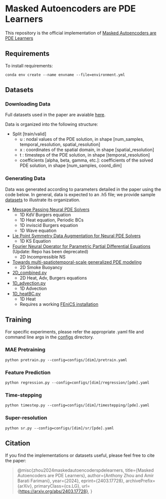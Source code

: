# Masked Autoencoders are PDE Learners

This repository is the official implementation of [Masked Autoencoders are PDE Learners](https://arxiv.org/abs/2403.17728)

## Requirements

To install requirements:

```setup
conda env create --name envname --file=environment.yml
```

## Datasets
### Downloading Data
Full datasets used in the paper are avaiable [here](https://zenodo.org/records/13355846). 

Data is organized into the following structure:

- Split [train/valid]
    - u : nodal values of the PDE solution, in shape [num_samples, temporal_resolution, spatial_resolution]
    - x : coordinates of the spatial domain, in shape [spatial_resolution]
    - t : timesteps of the PDE solution, in shape [temporal_resolution]
    - coefficients [alpha, beta, gamma, etc.]: coefficients of the solved PDE solution, in shape [num_samples, coord_dim]
      
### Generating Data
Data was generated according to parameters detailed in the paper using the code below. In general, data is expected to an .h5 file; we provide sample [datasets](data_gen/data/) to illustrate its organization.

- [Message Passing Neural PDE Solvers](https://github.com/brandstetter-johannes/MP-Neural-PDE-Solvers?tab=readme-ov-file)
    - 1D KdV Burgers equation
    - 1D Heat equation, Periodic BCs
    - 1D inviscid Burgers equation
    - 1D Wave equation
- [Lie Point Symmetry Data Augmentation for Neural PDE Solvers](https://github.com/brandstetter-johannes/LPSDA)
    - 1D KS Equation
- [Fourier Neural Operator for Parametric Partial Differential Equations](https://github.com/khassibi/fourier-neural-operator) (Update: Repo has been deprecated)
    - 2D Incompressible NS
- [Towards multi-spatiotemporal-scale generalized PDE modeling](https://huggingface.co/datasets/pdearena/NavierStokes-2D-conditoned)
    - 2D Smoke Buoyancy 
- [2D_combined.py](data_gen/2D_combined.py)
    - 2D Heat, Adv, Burgers equations
- [1D_advection.py](data_gen/1D_advection.py)
    - 1D Advection
- [1D_heatBC.py](data_gen/1D_heatBC.py)
    - 1D Heat 
    - Requires a working [FEniCS installation](https://fenicsproject.org/download/archive/)


## Training
For specific experiments, please refer the appropriate .yaml file and command line args in the [configs](configs) directory.

### MAE Pretraining
```
python pretrain.py --config=configs/[dim]/pretrain.yaml
```
### Feature Prediction
```
python regression.py --config=configs/[dim]/regression/[pde].yaml 
```
### Time-stepping
```
python timestep.py --config=configs/[dim]/timestepping/[pde].yaml 
```
### Super-resolution
```
python sr.py --config=configs/[dim]/sr/[pde].yaml 
```

## Citation
If you find the implementations or datasets useful, please feel free to cite the paper:
>@misc{zhou2024maskedautoencoderspdelearners,
>title={Masked Autoencoders are PDE Learners}, 
>author={Anthony Zhou and Amir Barati Farimani},
>year={2024},
>eprint={2403.17728},
>archivePrefix={arXiv},
>primaryClass={cs.LG},
>url={https://arxiv.org/abs/2403.17728},
>}
